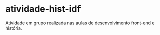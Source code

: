 # atividade-hist-idf
Atividade em grupo realizada nas aulas de desenvolvimento front-end e história.
